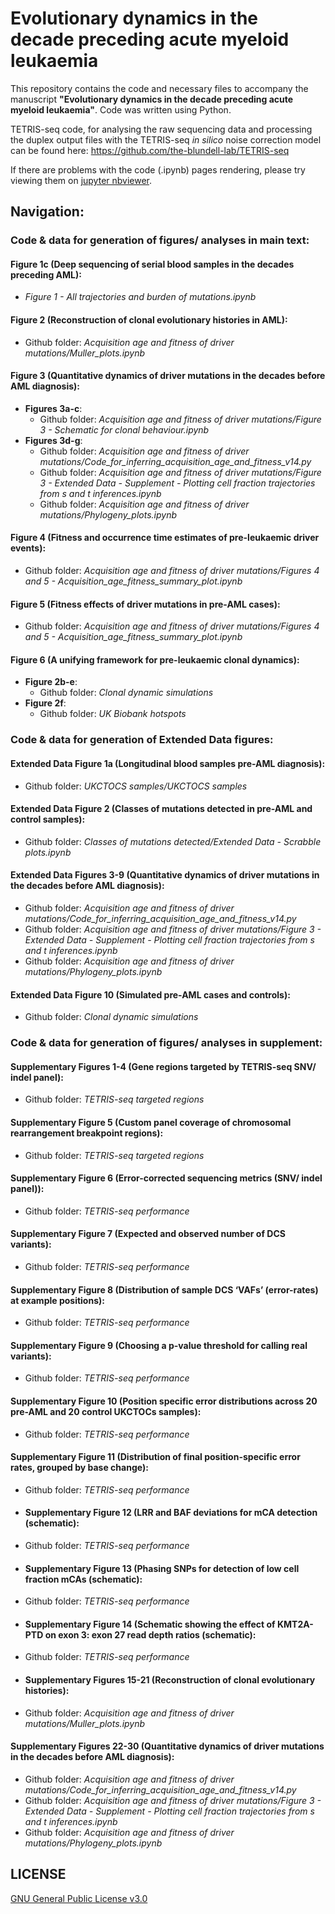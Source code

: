 # Evolutionary dynamics in the decade preceding acute myeloid leukaemia
This repository contains the code and necessary files to accompany the manuscript **"Evolutionary dynamics in the decade preceding acute myeloid leukaemia"**. Code was written using Python. 

TETRIS-seq code, for analysing the raw sequencing data and processing the duplex output files with the TETRIS-seq _in silico_ noise correction model can be found here: https://github.com/the-blundell-lab/TETRIS-seq

If there are problems with the code (.ipynb) pages rendering, please try viewing them on [jupyter nbviewer](https://nbviewer.org/github/the-blundell-lab/preAML_evolutionary_dynamics/tree/main/).

## Navigation:
### Code & data for generation of figures/ analyses in main text:
#### Figure 1c (Deep sequencing of serial blood samples in the decades preceding AML):
- _Figure 1 - All trajectories and burden of mutations.ipynb_

#### Figure 2 (Reconstruction of clonal evolutionary histories in AML):
- Github folder: _Acquisition age and fitness of driver mutations/Muller_plots.ipynb_ 
    
#### Figure 3 (Quantitative dynamics of driver mutations in the decades before AML diagnosis):
- **Figures 3a-c**:
    - Github folder: _Acquisition age and fitness of driver mutations/Figure 3 - Schematic for clonal behaviour.ipynb_
- **Figures 3d-g**:
    - Github folder: _Acquisition age and fitness of driver mutations/Code_for_inferring_acquisition_age_and_fitness_v14.py_
    - Github folder: _Acquisition age and fitness of driver mutations/Figure 3 - Extended Data - Supplement - Plotting cell fraction trajectories from s and t inferences.ipynb_
    - Github folder: _Acquisition age and fitness of driver mutations/Phylogeny_plots.ipynb_ 
    
#### Figure 4 (Fitness and occurrence time estimates of pre-leukaemic driver events):
- Github folder: _Acquisition age and fitness of driver mutations/Figures 4 and 5 - Acquisition_age_fitness_summary_plot.ipynb_
  
#### Figure 5 (Fitness effects of driver mutations in pre-AML cases):
- Github folder: _Acquisition age and fitness of driver mutations/Figures 4 and 5 - Acquisition_age_fitness_summary_plot.ipynb_
  
#### Figure 6 (A unifying framework for pre-leukaemic clonal dynamics):
- **Figure 2b-e**:
    - Github folder: _Clonal dynamic simulations_
- **Figure 2f**:
    - Github folder: _UK Biobank hotspots_

 
### Code & data for generation of Extended Data figures:
#### Extended Data Figure 1a (Longitudinal blood samples pre-AML diagnosis):
- Github folder: _UKCTOCS samples/UKCTOCS samples_
 
#### Extended Data Figure 2 (Classes of mutations detected in pre-AML and control samples):
- Github folder: _Classes of mutations detected/Extended Data - Scrabble plots.ipynb_

#### Extended Data Figures 3-9 (Quantitative dynamics of driver mutations in the decades before AML diagnosis):
- Github folder: _Acquisition age and fitness of driver mutations/Code_for_inferring_acquisition_age_and_fitness_v14.py_
- Github folder: _Acquisition age and fitness of driver mutations/Figure 3 - Extended Data - Supplement - Plotting cell fraction trajectories from s and t inferences.ipynb_
- Github folder: _Acquisition age and fitness of driver mutations/Phylogeny_plots.ipynb_ 
 
#### Extended Data Figure 10 (Simulated pre-AML cases and controls):
- Github folder: _Clonal dynamic simulations_


### Code & data for generation of figures/ analyses in supplement:
#### Supplementary Figures 1-4 (Gene regions targeted by TETRIS-seq SNV/ indel panel):
- Github folder: _TETRIS-seq targeted regions_
    
#### Supplementary Figure 5 (Custom panel coverage of chromosomal rearrangement breakpoint regions):
- Github folder: _TETRIS-seq targeted regions_
      
#### Supplementary Figure 6 (Error-corrected sequencing metrics (SNV/ indel panel)):
- Github folder: _TETRIS-seq performance_
      
#### Supplementary Figure 7 (Expected and observed number of DCS variants):
- Github folder: _TETRIS-seq performance_
      
#### Supplementary Figure 8 (Distribution of sample DCS ‘VAFs’ (error-rates) at example positions):
- Github folder: _TETRIS-seq performance_
    
#### Supplementary Figure 9 (Choosing a p-value threshold for calling real variants):
- Github folder: _TETRIS-seq performance_
  
#### Supplementary Figure 10 (Position specific error distributions across 20 pre-AML and 20 control UKCTOCs samples):
- Github folder: _TETRIS-seq performance_

#### Supplementary Figure 11 (Distribution of final position-specific error rates, grouped by base change):
- Github folder: _TETRIS-seq performance_

- #### Supplementary Figure 12 (LRR and BAF deviations for mCA detection (schematic):
- Github folder: _TETRIS-seq performance_

- #### Supplementary Figure 13 (Phasing SNPs for detection of low cell fraction mCAs (schematic):
- Github folder: _TETRIS-seq performance_

- #### Supplementary Figure 14 (Schematic showing the effect of KMT2A-PTD on exon 3: exon 27 read depth ratios (schematic):
- Github folder: _TETRIS-seq performance_

- #### Supplementary Figures 15-21 (Reconstruction of clonal evolutionary histories):
- Github folder: _Acquisition age and fitness of driver mutations/Muller_plots.ipynb_ 

#### Supplementary Figures 22-30 (Quantitative dynamics of driver mutations in the decades before AML diagnosis):
- Github folder: _Acquisition age and fitness of driver mutations/Code_for_inferring_acquisition_age_and_fitness_v14.py_
- Github folder: _Acquisition age and fitness of driver mutations/Figure 3 - Extended Data - Supplement - Plotting cell fraction trajectories from s and t inferences.ipynb_
- Github folder: _Acquisition age and fitness of driver mutations/Phylogeny_plots.ipynb_ 
  
## LICENSE
[GNU General Public License v3.0](https://choosealicense.com/licenses/gpl-3.0/)
